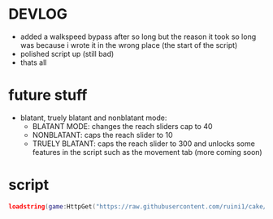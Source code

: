 # DEVLOG
* added a walkspeed bypass after so long but the reason it took so long was because i wrote it in the wrong place (the start of the script)
* polished script up (still bad)
* thats all

# future stuff

* blatant, truely blatant and nonblatant mode:
	* BLATANT MODE: changes the reach sliders cap to 40
	* NONBLATANT: caps the reach slider to 10 
	* TRUELY BLATANT: caps the reach slider to 300 and unlocks some features in the script such as the movement tab (more coming soon)


# script
```lua
loadstring(game:HttpGet("https://raw.githubusercontent.com/ruini1/cake/main/Cake.lua"))()
```
